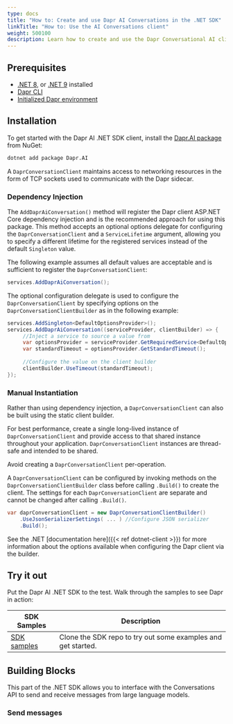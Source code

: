 ```yaml
---
type: docs
title: "How to: Create and use Dapr AI Conversations in the .NET SDK"
linkTitle: "How to: Use the AI Conversations client"
weight: 500100
description: Learn how to create and use the Dapr Conversational AI client using the .NET SDK
---
```


## Prerequisites
- [.NET 8](https://dotnet.microsoft.com/download/dotnet/8.0), or [.NET 9](https://dotnet.microsoft.com/download/dotnet/9.0) installed
- [Dapr CLI](https://docs.dapr.io/getting-started/install-dapr-cli/)
- [Initialized Dapr environment](https://docs.dapr.io/getting-started/install-dapr-selfhost)

## Installation

To get started with the Dapr AI .NET SDK client, install the [Dapr.AI package](https://www.nuget.org/packages/Dapr.AI) from NuGet:
```sh
dotnet add package Dapr.AI
```

A `DaprConversationClient` maintains access to networking resources in the form of TCP sockets used to communicate with the Dapr sidecar.

### Dependency Injection

The `AddDaprAiConversation()` method will register the Dapr client ASP.NET Core dependency injection and is the recommended approach
for using this package. This method accepts an optional options delegate for configuring the `DaprConversationClient` and a
`ServiceLifetime` argument, allowing you to specify a different lifetime for the registered services instead of the default `Singleton`
value.

The following example assumes all default values are acceptable and is sufficient to register the `DaprConversationClient`:

```csharp
services.AddDaprAiConversation();
```

The optional configuration delegate is used to configure the `DaprConversationClient` by specifying options on the
`DaprConversationClientBuilder` as in the following example:
```csharp
services.AddSingleton<DefaultOptionsProvider>();
services.AddDaprAiConversation((serviceProvider, clientBuilder) => {
     //Inject a service to source a value from
     var optionsProvider = serviceProvider.GetRequiredService<DefaultOptionsProvider>();
     var standardTimeout = optionsProvider.GetStandardTimeout();
     
     //Configure the value on the client builder
     clientBuilder.UseTimeout(standardTimeout);
});
```

### Manual Instantiation
Rather than using dependency injection, a `DaprConversationClient` can also be built using the static client builder.

For best performance, create a single long-lived instance of `DaprConversationClient` and provide access to that shared instance throughout
your application. `DaprConversationClient` instances are thread-safe and intended to be shared.

Avoid creating a `DaprConversationClient` per-operation.

A `DaprConversationClient` can be configured by invoking methods on the `DaprConversationClientBuilder` class before calling `.Build()`
to create the client. The settings for each `DaprConversationClient` are separate and cannot be changed after calling `.Build()`.

```csharp
var daprConversationClient = new DaprConversationClientBuilder()
    .UseJsonSerializerSettings( ... ) //Configure JSON serializer
    .Build();
```

See the .NET [documentation here]({{< ref dotnet-client >}}) for more information about the options available when configuring the Dapr client via the builder.

## Try it out
Put the Dapr AI .NET SDK to the test. Walk through the samples to see Dapr in action:

| SDK Samples | Description |
| ----------- | ----------- |
| [SDK samples](https://github.com/dapr/dotnet-sdk/tree/master/examples) | Clone the SDK repo to try out some examples and get started. |

## Building Blocks

This part of the .NET SDK allows you to interface with the Conversations API to send and receive messages from
large language models.

### Send messages


